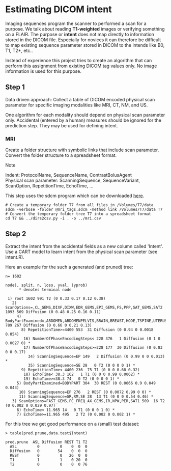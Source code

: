# Estimating DICOM intent

Imaging sequences program the scanner to performed a scan for a purpose. We talk about reading **T1-weighted** images or verifying something on a FLAIR. The purpose or **intent** does not map directly to information stored in the DICOM file. Especially for novices it can therefore be difficult to map existing sequence parameter stored in DICOM to the intends like B0, T1, T2*, etc.. 

Instead of experience this project tries to create an algorithm that can perform this assignment from existing DICOM tag values only. No image information is used for this purpose.

## Step 1

Data driven approach: Collect a table of DICOM encoded physical scan parameter for specific imaging modalities like MRI, CT, NM, and US.

One algorithm for each modality should depend on physical scan parameter only. Accidental (entered by a human) measures should be ignored for the prediction step. They may be used for defining intent.

### MRI

Create a folder structure with symbolic links that include scan parameter. Convert the folder structure to a spreadsheet format.

> [!NOTE]
> Indent: ProtocolName, SequenceName, ContrastBolusAgent<br/>
> Physical scan parameter: ScanningSequence, SequenceVariant, ScanOption, RepetitionTime, EchoTime, ...

This step uses the sdcm program which can be downloaded [here](https://github.com/HaukeBartsch/sdcm).

```
# Create a temporary folder T7 from all files in /Volumes/T7/data
sdcm -verbose -folder @mri_tags.sdcm -method link /Volumes/T7/data T7
# Convert the temporary folder tree T7 into a spreadsheet format
cd T7 && ../dirs2csv.py -i . -o ../mri.csv
```

## Step 2

Extract the intent from the accidental fields as a new column called 'Intent'. Use a CART model to learn intent from the physical scan parameter (see intent.R).

Here an example for the such a generated (and pruned) tree:


```
n= 1602 

node), split, n, loss, yval, (yprob)
      * denotes terminal node

 1) root 1602 991 T2 (0 0.33 0.17 0.12 0.38)  
   2) ScanOptions=,CL_GEMS,DIXF,DIXW,EDR_GEMS,EPI_GEMS,FS,PFP,SAT_GEMS,SAT2 1093 569 Diffusion (0 0.48 0.25 0.16 0.11)  
     4) BodyPartExamined=,ABDOMEN,ABDOMENPELVIS,BRAIN,BREAST,HODE,TSPINE,UTERUS,WHOLEBODY 789 267 Diffusion (0 0.66 0 0.21 0.13)  
       8) RepetitionTime>=4400 553  31 Diffusion (0 0.94 0 0.0018 0.054)  
        16) NumberOfPhaseEncodingSteps< 228 376   1 Diffusion (0 1 0 0.0027 0) *
        17) NumberOfPhaseEncodingSteps>=228 177  30 Diffusion (0 0.83 0 0 0.17)  
          34) ScanningSequence=EP 149   2 Diffusion (0 0.99 0 0 0.013) *
          35) ScanningSequence=SE 28   0 T2 (0 0 0 0 1) *
       9) RepetitionTime< 4400 236  75 T1 (0 0 0 0.68 0.32)  
        18) EchoTime< 38.3 162   1 T1 (0 0 0 0.99 0.0062) *
        19) EchoTime>=38.3 74   0 T2 (0 0 0 0 1) *
     5) BodyPartExamined=BODYPART 304  30 REST (0 0.0066 0.9 0.049 0.043)  
      10) ScanningSequence=EP 276   2 REST (0 0.0072 0.99 0 0) *
      11) ScanningSequence=GR,RM,SE 28  13 T1 (0 0 0 0.54 0.46) *
   3) ScanOptions=FAST_GEMS,FC_FREQ_AX_GEMS,IR,NPW,PER,SAT1 509  16 T2 (0 0.002 0 0.029 0.97)  
     6) EchoTime< 11.965 14   0 T1 (0 0 0 1 0) *
     7) EchoTime>=11.965 495   2 T2 (0 0.002 0 0.002 1) *
```

For this tree we get good performance on a (small) test dataset:

```
> table(pred.prune,data.test$Intent)
           
pred.prune  ASL Diffusion REST T1 T2
  ASL         0         0    0  0  0
  Diffusion   0        54    0  0  0
  REST        0         0   26  0  0
  T1          1         1    0 20  0
  T2          0         0    0  0 76
```
